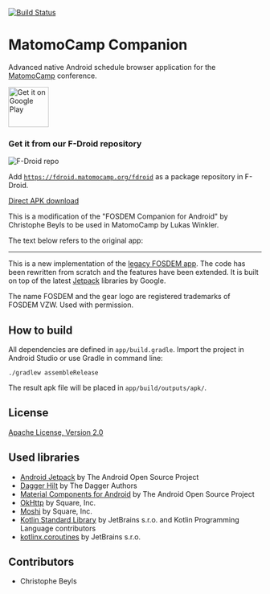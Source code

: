 [![Build Status](https://api.travis-ci.com/MatomoCamp/matomocamp-companion-android.svg?branch=master)](https://app.travis-ci.com/github/MatomoCamp/matomocamp-companion-android)

# MatomoCamp Companion

Advanced native Android schedule browser application for the [MatomoCamp](https://matomocamp.org/) conference.

[<img src="https://play.google.com/intl/en_us/badges/images/generic/en-play-badge.png"
alt="Get it on Google Play"
height="80">](https://play.google.com/store/apps/details?id=org.matomocamp.companion)

### Get it from our F-Droid repository
![F-Droid repo](https://fdroid.matomocamp.org/fdroid/repo/icons/icon.png)

Add [`https://fdroid.matomocamp.org/fdroid`](https://fdroid.matomocamp.org/fdroid) as a package repository in F-Droid.

[Direct APK download](https://fdroid.matomocamp.org/fdroid/MatomoCampCompanion.apk)


This is a modification of the "FOSDEM Companion for Android" by Christophe Beyls to be used in MatomoCamp by Lukas Winkler.

The text below refers to the original app:

-----------------

This is a new implementation of the [legacy FOSDEM app](https://github.com/rkallensee/fosdem-android/). The code has been rewritten from scratch and the features have been extended. It is built on top of the latest [Jetpack](https://developer.android.com/jetpack/) libraries by Google.

The name FOSDEM and the gear logo are registered trademarks of FOSDEM VZW. Used with permission.


## How to build

All dependencies are defined in ```app/build.gradle```. Import the project in Android Studio or use Gradle in command line:

```
./gradlew assembleRelease
```

The result apk file will be placed in ```app/build/outputs/apk/```.

## License

[Apache License, Version 2.0](http://www.apache.org/licenses/LICENSE-2.0)

## Used libraries

* [Android Jetpack](https://developer.android.com/jetpack) by The Android Open Source Project
* [Dagger Hilt](https://dagger.dev/hilt/) by The Dagger Authors
* [Material Components for Android](https://material.io/develop/android) by The Android Open Source Project
* [OkHttp](https://github.com/square/okhttp) by Square, Inc.
* [Moshi](https://github.com/square/moshi) by Square, Inc.
* [Kotlin Standard Library](https://github.com/JetBrains/kotlin) by JetBrains s.r.o. and Kotlin Programming Language contributors
* [kotlinx.coroutines](https://github.com/Kotlin/kotlinx.coroutines) by JetBrains s.r.o.

## Contributors

* Christophe Beyls
